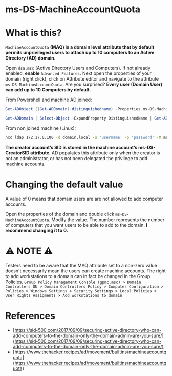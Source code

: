 # ms-DS-MachineAccountQuota

# What is this?

`MachineAccountQuota` **(MAQ) is a domain level attribute that by default permits unprivileged users to attach up to 10 computers to an Active Directory (AD) domain.**

Open `dsa.msc` (Active Directory Users and Computers). If not already enabled, **enable** `Advanced Features`. Next open the properties of your domain (right click), click on Attribute editor and navigate to the attribute `ms-DS-MachineAccountQuota`. Are you surprised? **Every user (Domain User) can add up to 10 Computers by default.**

From Powershell and machine AD joined:

```powershell
Get-ADObject ((Get-ADDomain).distinguishedname) -Properties ms-DS-MachineAccountQuota
```

```powershell
Get-ADDomain | Select-Object -ExpandProperty DistinguishedName | Get-ADObject -Properties 'ms-DS-MachineAccountQuota'
```

From non joined machine (Linux):

```bash
nxc ldap 172.17.0.100 -d domain.local -u 'username' -p 'password' -M maq
```

**The creator account’s SID is stored in the machine account’s ms-DS-CreatorSID attribute**. AD populates this attribute only when the creator is not an administrator, or has not been delegated the privilege to add machine accounts.

# **Changing the default value**

A value of 0 means that domain users are are not allowed to add computer accounts.

Open the properties of the domain and double click `ms-DS-MachineAccountQuota`. Modify the value. The number represents the number of computers that you want users to be able to add to the domain. **I recommend changing it to 0.**

# ⚠️ **NOTE** ⚠️

Testers need to be aware that the MAQ attribute set to a non-zero value doesn't necessarily mean the users can create machine accounts. The right to add workstations to a domain can in fact be changed in the Group Policies. `Group Policy Management Console (gpmc.msc) > Domain Controllers OU > Domain Controllers Policy > Computer Configuration > Policies > Windows Settings > Security Settings > Local Policies > User Rights Assigments > Add workstations to domain`

# References

- [https://sid-500.com/2017/09/09/securing-active-directory-who-can-add-computers-to-the-domain-only-the-domain-admin-are-you-sure/](https://sid-500.com/2017/09/09/securing-active-directory-who-can-add-computers-to-the-domain-only-the-domain-admin-are-you-sure/)
- [https://www.thehacker.recipes/ad/movement/builtins/machineaccountquota](https://www.thehacker.recipes/ad/movement/builtins/machineaccountquota)